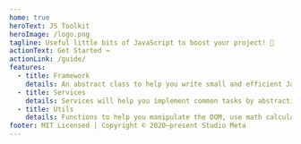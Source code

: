 ```yaml
---
home: true
heroText: JS Toolkit
heroImage: /logo.png
tagline: Useful little bits of JavaScript to boost your project! 🚀
actionText: Get Started →
actionLink: /guide/
features:
  - title: Framework
    details: An abstract class to help you write small and efficient JavaScript classes as well as orchestrate them.
  - title: Services
    details: Services will help you implement common tasks by abstracting their tedious parts.
  - title: Utils
    details: Functions to help you manipulate the DOM, use math calculations, use the history API and more.
footer: MIT Licensed | Copyright © 2020–present Studio Meta
---
```

